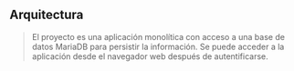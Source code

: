 ## Arquitectura
> El proyecto es una aplicación monolítica con acceso a una base de datos MariaDB para persistir la información. 
> Se puede acceder a la aplicación desde el navegador web después de autentificarse.
